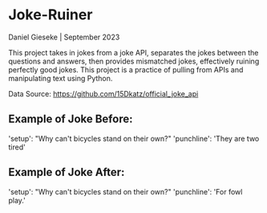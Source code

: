# Joke-Ruiner
Daniel Gieseke | September 2023

This project takes in jokes from a joke API, separates the jokes between the questions and answers, then provides mismatched jokes, effectively ruining perfectly good jokes. This project is a practice of pulling from APIs and manipulating text using Python.

Data Source: https://github.com/15Dkatz/official_joke_api

## Example of Joke Before:
'setup': "Why can't bicycles stand on their own?"
'punchline': 'They are two tired'

## Example of Joke After:
'setup': "Why can't bicycles stand on their own?"
'punchline': 'For fowl play.'
